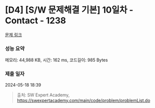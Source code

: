# [D4] [S/W 문제해결 기본] 10일차 - Contact - 1238 

[문제 링크](https://swexpertacademy.com/main/code/problem/problemDetail.do?contestProbId=AV15B1cKAKwCFAYD) 

### 성능 요약

메모리: 44,988 KB, 시간: 162 ms, 코드길이: 985 Bytes

### 제출 일자

2024-05-18 18:39



> 출처: SW Expert Academy, https://swexpertacademy.com/main/code/problem/problemList.do